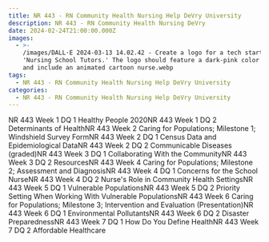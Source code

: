 ```yaml
---
title: NR 443 - RN Community Health Nursing Help DeVry University
description: NR 443 - RN Community Health Nursing DeVry
date: 2024-02-24T21:00:00.000Z
images:
  - >-
    /images/DALL·E 2024-03-13 14.02.42 - Create a logo for a tech startup named
    'Nursing School Tutors.' The logo should feature a dark-pink color scheme
    and include an animated cartoon nurse.webp
tags:
  - NR 443 - RN Community Health Nursing Help DeVry University
categories:
  - NR 443 - RN Community Health Nursing Help DeVry University
---
```


NR 443 Week 1 DQ 1 Healthy People 2020NR 443 Week 1 DQ 2 Determinants of HealthNR 443 Week 2 Caring for Populations; Milestone 1; Windshield Survey FormNR 443 Week 2 DQ 1 Census Data and Epidemiological DataNR 443 Week 2 DQ 2 Communicable Diseases (graded)NR 443 Week 3 DQ 1 Collaborating With the CommunityNR 443 Week 3 DQ 2 ResourcesNR 443 Week 4 Caring for Populations; Milestone 2; Assessment and DiagnosisNR 443 Week 4 DQ 1 Concerns for the School NurseNR 443 Week 4 DQ 2 Nurse's Role in Community Health SettingsNR 443 Week 5 DQ 1 Vulnerable PopulationsNR 443 Week 5 DQ 2 Priority Setting When Working With Vulnerable PopulationsNR 443 Week 6 Caring for Populations; Milestone 3; Intervention and Evaluation (Presentation)NR 443 Week 6 DQ 1 Environmental PollutantsNR 443 Week 6 DQ 2 Disaster PreparednessNR 443 Week 7 DQ 1 How Do You Define HealthNR 443 Week 7 DQ 2 Affordable Healthcare
